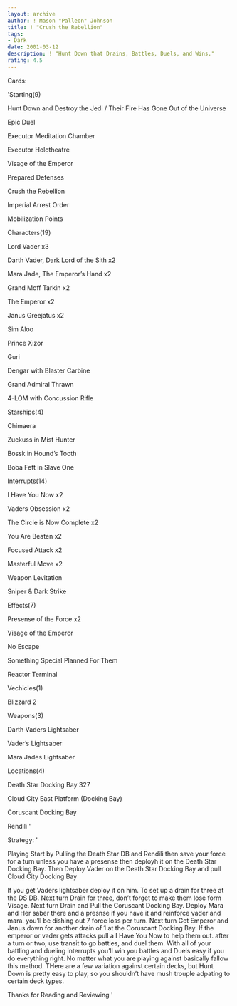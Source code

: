 ```yaml
---
layout: archive
author: ! Mason "Palleon" Johnson
title: ! "Crush the Rebellion"
tags:
- Dark
date: 2001-03-12
description: ! "Hunt Down that Drains, Battles, Duels, and Wins."
rating: 4.5
---
```

Cards: 

'Starting(9)

Hunt Down and Destroy the Jedi / Their Fire Has Gone Out of the Universe

Epic Duel

Executor Meditation Chamber

Executor Holotheatre

Visage of the Emperor

Prepared Defenses

Crush the Rebellion

Imperial Arrest Order

Mobilization Points


Characters(19)

Lord Vader x3

Darth Vader, Dark Lord of the Sith x2

Mara Jade, The Emperor’s Hand x2

Grand Moff Tarkin x2

The Emperor x2

Janus Greejatus x2

Sim Aloo

Prince Xizor

Guri

Dengar with Blaster Carbine 

Grand Admiral Thrawn

4-LOM with Concussion Rifle


Starships(4)

Chimaera

Zuckuss in Mist Hunter

Bossk in Hound’s Tooth

Boba Fett in Slave One


Interrupts(14)

I Have You Now x2

Vaders Obsession x2

The Circle is Now Complete x2

You Are Beaten x2

Focused Attack x2

Masterful Move x2

Weapon Levitation

Sniper & Dark Strike


Effects(7)

Presense of the Force x2

Visage of the Emperor 

No Escape

Something Special Planned For Them

Reactor Terminal


Vechicles(1)

Blizzard 2


Weapons(3)

Darth Vaders Lightsaber

Vader’s Lightsaber

Mara Jades Lightsaber


Locations(4)

Death Star Docking Bay 327

Cloud City East Platform (Docking Bay)

Coruscant Docking Bay

Rendili '

Strategy: '

Playing Start by Pulling the Death Star DB and Rendili then save your force for a turn unless you have a presense then deployh it on the Death Star Docking Bay. Then Deploy Vader on the Death Star Docking Bay and pull Cloud City Docking Bay

If you get Vaders lightsaber deploy it on him. To set up a drain for three at the DS DB. Next turn Drain for three, don’t forget to make them lose form Visage. Next turn Drain and Pull the Coruscant Docking Bay. Deploy Mara and Her saber there and a presnse if you have it and reinforce vader and mara. you’ll be dishing out 7 force loss per turn. Next turn Get Emperor and Janus down for another drain of 1 at the Coruscant Docking Bay. If the emperor or vader gets attacks pull a I Have You Now to help them out. after a turn or two, use transit to go battles, and duel them. With all of your battling and dueling interrupts you’ll win you battles and Duels easy if you do everything right. No matter what you are playing against basically fallow this method. THere are a few variation against certain decks, but Hunt Down is pretty easy to play, so you shouldn’t have mush trouple adpating to certain deck types. 


Thanks for Reading and Reviewing '